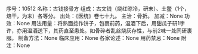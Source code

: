 序号：10512
名称：古钱接骨方
组成：古文钱（烧红晾冷，研末）、土鳖（1个，焙干，为末）各等分。
出处：《医统》卷七十九。
主治：骨折。
加减：None
功效：None
用法用量：将熟面捻作饼子，包裹前药，温酒下后，用甜瓜子研1字许，亦用温酒送下，其药直至患处。如骨碎者乱丝烧灰存性，与前2味一处同研裹服。
制备方法：None
临床应用：None
各家论述：None
用药禁忌：None
附注：None
